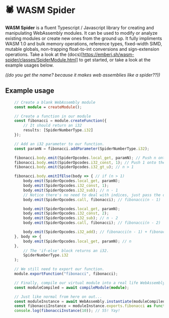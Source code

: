# 🕷️ WASM Spider 

**WASM Spider** is a fluent Typescript / Javascript library for creating and manipulating WebAssembly modules. It can be used to modify or analyze existing modules or create new ones from the ground up. It fully impliments WASM 1.0 and bulk memory operations, reference types, fixed-width SIMD, mutable globals, non-trapping float-to-int conversions and sign-extension operations. Take a look at the (docs)[https://emberj.sh/wasm-spider/classes/SpiderModule.html] to get started, or take a look at the example usages below.

*((do you get the name? because it makes web assemblies like a spider??))*

## Example usage

```typescript
    // Create a blank WebAssembly module
    const module = createModule();

    // Create a function in our module
    const fibonacci = module.createFunction({
        // It should return an i32
        results: [SpiderNumberType.i32]
    });

    // Add an i32 parameter to our function.
    const paramN = fibonacci.addParameter(SpiderNumberType.i32);

    fibonacci.body.emit(SpiderOpcodes.local_get, paramN); // Push n onto the stack
    fibonacci.body.emit(SpiderOpcodes.i32_const, 1); // Push 1 onto the stack
    fibonacci.body.emit(SpiderOpcodes.i32_gt_u); // n > 1

    fibonacci.body.emitIfElse(body => { // if (n > 1)
        body.emit(SpiderOpcodes.local_get, paramN);
        body.emit(SpiderOpcodes.i32_const, 1);
        body.emit(SpiderOpcodes.i32_sub); // n - 1
        // Notice there's no need to deal with indices, just pass the object.
        body.emit(SpiderOpcodes.call, fibonacci); // fibonacci(n - 1)

        body.emit(SpiderOpcodes.local_get, paramN);
        body.emit(SpiderOpcodes.i32_const, 2);
        body.emit(SpiderOpcodes.i32_sub); // n - 2
        body.emit(SpiderOpcodes.call, fibonacci); // fibonacci(n - 2)

        body.emit(SpiderOpcodes.i32_add); // fibonacci(n - 1) + fibonacci(n - 2)
    }, body => {
        body.emit(SpiderOpcodes.local_get, paramN); // n
    },
        // The 'if-else' block returns an i32.
        SpiderNumberType.i32
    );

    // We still need to export our function.
    module.exportFunction("fibonacci", fibonacci);

    // Finally, compile our virtual module into a real life WebAssembly.Module
    const moduleCompiled = await compileModule(module);

    // Just like normal from here on out...
    const moduleInstance = await WebAssembly.instantiate(moduleCompiled);
    const fibonacciInstance = moduleInstance.exports.fibonacci as Function;
    console.log(fibonacciInstance(10)); // 55! Yay!
```
